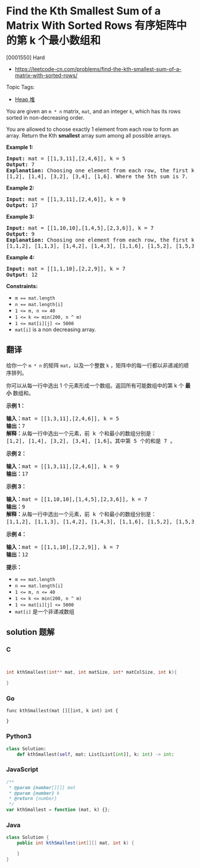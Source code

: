# Find the Kth Smallest Sum of a Matrix With Sorted Rows 有序矩阵中的第 k 个最小数组和

[0001550] Hard

- https://leetcode-cn.com/problems/find-the-kth-smallest-sum-of-a-matrix-with-sorted-rows/

Topic Tags:

- [Heap 堆](https://leetcode-cn.com/tag/heap/)

You are given an `m * n` matrix, `mat`, and an integer `k`, which has its rows sorted in non-decreasing order.

You are allowed to choose exactly 1 element from each row to form an array. Return the Kth **smallest** array sum among all possible arrays.

**Example 1:**

<pre><strong>Input:</strong> mat = [[1,3,11],[2,4,6]], k = 5
<strong>Output:</strong> 7
<strong>Explanation: </strong>Choosing one element from each row, the first k smallest sum are:
[1,2], [1,4], [3,2], [3,4], [1,6]. Where the 5th sum is 7.  </pre>

**Example 2:**

<pre><strong>Input:</strong> mat = [[1,3,11],[2,4,6]], k = 9
<strong>Output:</strong> 17
</pre>

**Example 3:**

<pre><strong>Input:</strong> mat = [[1,10,10],[1,4,5],[2,3,6]], k = 7
<strong>Output:</strong> 9
<strong>Explanation:</strong> Choosing one element from each row, the first k smallest sum are:
[1,1,2], [1,1,3], [1,4,2], [1,4,3], [1,1,6], [1,5,2], [1,5,3]. Where the 7th sum is 9.  
</pre>

**Example 4:**

<pre><strong>Input:</strong> mat = [[1,1,10],[2,2,9]], k = 7
<strong>Output:</strong> 12
</pre>

**Constraints:**

- `m == mat.length`
- `n == mat.length[i]`
- `1 <= m, n <= 40`
- `1 <= k <= min(200, n ^ m)`
- `1 <= mat[i][j] <= 5000`
- `mat[i]` is a non decreasing array.

## 翻译

给你一个 `m * n` 的矩阵 `mat`，以及一个整数 `k` ，矩阵中的每一行都以非递减的顺序排列。

你可以从每一行中选出 1 个元素形成一个数组。返回所有可能数组中的第 k 个 **最小** 数组和。

**示例 1：**

<pre><strong>输入：</strong>mat = [[1,3,11],[2,4,6]], k = 5
<strong>输出：</strong>7
<strong>解释：</strong>从每一行中选出一个元素，前 k 个和最小的数组分别是：
[1,2], [1,4], [3,2], [3,4], [1,6]。其中第 5 个的和是 7 。  </pre>

**示例 2：**

<pre><strong>输入：</strong>mat = [[1,3,11],[2,4,6]], k = 9
<strong>输出：</strong>17
</pre>

**示例 3：**

<pre><strong>输入：</strong>mat = [[1,10,10],[1,4,5],[2,3,6]], k = 7
<strong>输出：</strong>9
<strong>解释：</strong>从每一行中选出一个元素，前 k 个和最小的数组分别是：
[1,1,2], [1,1,3], [1,4,2], [1,4,3], [1,1,6], [1,5,2], [1,5,3]。其中第 7 个的和是 9 。 
</pre>

**示例 4：**

<pre><strong>输入：</strong>mat = [[1,1,10],[2,2,9]], k = 7
<strong>输出：</strong>12
</pre>

**提示：**

- `m == mat.length`
- `n == mat.length[i]`
- `1 <= m, n <= 40`
- `1 <= k <= min(200, n ^ m)`
- `1 <= mat[i][j] <= 5000`
- `mat[i]` 是一个非递减数组

## solution 题解

### C

```c


int kthSmallest(int** mat, int matSize, int* matColSize, int k){

}
```

### Go

```golang
func kthSmallest(mat [][]int, k int) int {

}
```

### Python3

```python
class Solution:
    def kthSmallest(self, mat: List[List[int]], k: int) -> int:
```

### JavaScript

```javascript
/**
 * @param {number[][]} mat
 * @param {number} k
 * @return {number}
 */
var kthSmallest = function (mat, k) {};
```

### Java

```java
class Solution {
    public int kthSmallest(int[][] mat, int k) {

    }
}
```

